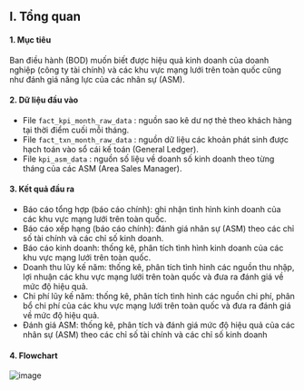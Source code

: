 ## I. Tổng quan
#### 1.	Mục tiêu
Ban điều hành (BOD) muốn biết được hiệu quả kinh doanh của doanh nghiệp (công ty tài chính) và các khu vực mạng lưới trên toàn quốc cũng như đánh giá năng lực của các nhân sự (ASM).
#### 2.	Dữ liệu đầu vào
-	File `fact_kpi_month_raw_data` : nguồn sao kê dư nợ thẻ theo khách hàng tại thời điểm cuối mỗi tháng.
-	File `fact_txn_month_raw_data` : nguồn dữ liệu các khoản phát sinh được hạch toán vào sổ cái kế toán (General Ledger).
-	File `kpi_asm_data` : nguồn số liệu về doanh số kinh doanh theo từng tháng của các ASM (Area Sales Manager).
#### 3.	Kết quả đầu ra
-	Báo cáo tổng hợp (báo cáo chính): ghi nhận tình hình kinh doanh của các khu vực mạng lưới trên toàn quốc.
-	Báo cáo xếp hạng (báo cáo chính): đánh giá nhân sự (ASM) theo các chỉ số tài chính và các chỉ số kinh doanh.
-	Báo cáo kinh doanh: thống kê, phân tích tình hình kinh doanh của các khu vực mạng lưới trên toàn quốc.
-	Doanh thu lũy kế năm: thống kê, phân tích tình hình các nguồn thu nhập, lợi nhuận các khu vực mạng lưới trên toàn quốc và đưa ra đánh giá về mức độ hiệu quả.
-	Chi phí lũy kế năm: thống kê, phân tích tình hình các nguồn chi phí, phân bổ chi phí của các khu vực mạng lưới trên toàn quốc và đưa ra đánh giá về mức độ hiệu quả.
-	Đánh giá ASM: thống kê, phân tích và đánh giá mức độ hiệu quả của các nhân sự (ASM) theo các chỉ số tài chính và các chỉ số kinh doanh
#### 4. Flowchart
![image](https://raw.githubusercontent.com/voxuandat/Regions-Business-Performance-ASM-Capacity-Assessment-Report-vietnamese/main/flowchart.png)
